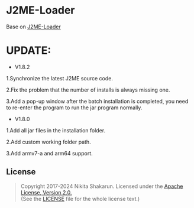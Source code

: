 # J2ME-Loader 
Base on [J2ME-Loader](https://github.com/nikita36078/J2ME-Loader)

# UPDATE:

- V1.8.2

1.Synchronize the latest J2ME source code.

2.Fix the problem that the number of installs is always missing one.

3.Add a pop-up window after the batch installation is completed, you need to re-enter the program to run the jar program normally.


- V1.8.0

1.Add all jar files in the installation folder.

2.Add custom working folder path.

3.Add armv7-a and arm64 support.


## License
> Copyright 2017-2024 Nikita Shakarun.
> Licensed under the [Apache License, Version 2.0.](http://www.apache.org/licenses/LICENSE-2.0)  
> (See the [LICENSE](https://github.com/nikita36078/J2ME-Loader/blob/master/LICENSE) file for the whole license text.)
